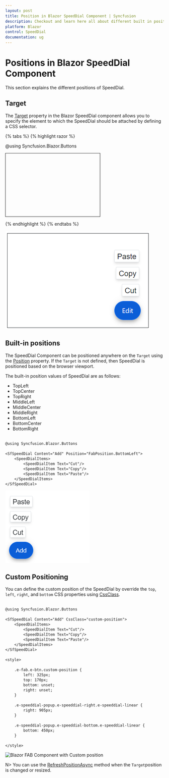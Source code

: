 ```yaml
---
layout: post
title: Position in Blazor SpeedDial Component | Syncfusion
description: Checkout and learn here all about different built in positions in Blazor SpeedDial component and much more.
platform: Blazor
control: SpeedDial
documentation: ug
---
```


# Positions in Blazor SpeedDial Component

This section explains the different positions of SpeedDial.

## Target

The [Target](https://help.syncfusion.com/cr/blazor/Syncfusion.Blazor.Buttons.SfSpeedDial.html#Syncfusion_Blazor_Buttons_SfSpeedDial_Target) property in the Blazor SpeedDial component allows you to specify the element to which the SpeedDial should be attached by defining a CSS selector.

{% tabs %}
{% highlight razor %}

@using Syncfusion.Blazor.Buttons

<div id="target" style="min-height:200px; position:relative; width:300px; border:1px solid;">
    <SfSpeedDial Target="#target" Content="Edit">
        <SpeedDialItems>
            <SpeedDialItem Text="Cut"/>
            <SpeedDialItem Text="Copy"/>
            <SpeedDialItem Text="Paste"/>
        </SpeedDialItems>
    </SfSpeedDial>
</div>

{% endhighlight %}
{% endtabs %}

![Blazor SpeedDial component with target](./images/blazor-speeddial-component.png)

## Built-in positions

The SpeedDial Component can be positioned anywhere on the `Target` using the [Position](https://help.syncfusion.com/cr/blazor/Syncfusion.Blazor.Buttons.SfSpeedDial.html#Syncfusion_Blazor_Buttons_SfSpeedDial_Position) property. If the `Target` is not defined, then SpeedDial is positioned based on the browser viewport.

The built-in position values of SpeedDial are as follows:

* TopLeft
* TopCenter
* TopRight
* MiddleLeft
* MiddleCenter
* MiddleRight
* BottomLeft
* BottomCenter
* BottomRight

```cshtml

@using Syncfusion.Blazor.Buttons

<SfSpeedDial Content="Add" Position="FabPosition.BottomLeft">
    <SpeedDialItems>
        <SpeedDialItem Text="Cut"/>
        <SpeedDialItem Text="Copy"/>
        <SpeedDialItem Text="Paste"/>
    </SpeedDialItems>
</SfSpeedDial>

```

![Blazor SpeedDial Position](./images/Blazor-SpeedDial-Position.png)

## Custom Positioning

You can define the custom position of the SpeedDial by override the `top`, `left`, `right`, and `bottom` CSS properties using [CssClass](https://help.syncfusion.com/cr/blazor/Syncfusion.Blazor.Buttons.SfSpeedDial.html#Syncfusion_Blazor_Buttons_SfSpeedDial_CssClass).

```cshtml

@using Syncfusion.Blazor.Buttons

<SfSpeedDial Content="Add" CssClass="custom-position">
    <SpeedDialItems>
        <SpeedDialItem Text="Cut"/>
        <SpeedDialItem Text="Copy"/>
        <SpeedDialItem Text="Paste"/>
    </SpeedDialItems>
</SfSpeedDial>

<style>

    .e-fab.e-btn.custom-position {
        left: 325px;
        top: 170px;
        bottom: unset;
        right: unset;
    }

    .e-speeddial-popup.e-speeddial-right.e-speeddial-linear {
        right: 905px;   
    }

    .e-speeddial-popup.e-speeddial-bottom.e-speeddial-linear {
        bottom: 450px;
    }

</style>

```

![Blazor FAB Component with Custom position](./images/CustomPosition.png)

N> You can use the [RefreshPositionAsync](https://help.syncfusion.com/cr/blazor/Syncfusion.Blazor.Buttons.SfSpeedDial.html#Syncfusion_Blazor_Buttons_SfSpeedDial_RefreshPositionAsync) method when the `Target`position is changed or resized.